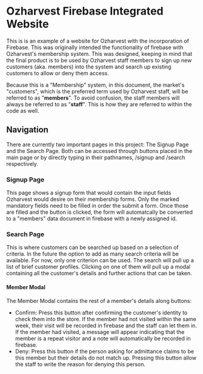 # Ozharvest Firebase Integrated Website

This is is an example of a website for Ozharvest with the incorporation of Firebase.
This was originally intended the functionality of firebase with Ozharvest's membership system. This was designed, keeping in mind that the final product is to be used by Ozharvest staff members to sign up new customers (aka. members) into the system and search up existing customers to allow or deny them access.

Because this is a "Membership" system, in this document, the market's "customers", which is the preferred term used by Ozharvest staff, will be referred to as "**members**". To avoid confusion, the staff members will always be referred to as "**staff**". This is how they are referred to within the code as well.

## Navigation
There are currently two important pages in this project: The Signup Page and the Search Page. Both can be accessed through buttons placed in the main page or by directly typing in their pathnames, /signup and /search respectively.

### Signup Page
This page shows a signup form that would contain the input fields Ozharvest would desire on their membership forms. Only the marked mandatory fields need to be filled in order the submit a form. Once those are filled and the button is clicked, the form will automatcally be converted to a "members" data document in firebase with a newly assigned id.
### Search Page
This is where customers can be searched up based on a selection of criteria. In the future the option to add as many search criteria will be available. For now, only one criterion can be used. The search will pull up a list of brief customer profiles. Clicking on one of them will pull up a modal containing all the customer's details and further actions that can be taken.
#### Member Modal
The Member Modal contains the rest of a member's details along buttons:
- Confirm: Press this button after confirming the customer's identity to check them into the store. If the member had not visited within the same week, their visit will be recorded in firebase and the staff can let them in. If the member had visited, a message will appear indicating that the member is a repeat visitor and a note will automatically be recorded in firebase.
- Deny: Press this button if the person asking for admittance claims to be this member but their details do not match up. Pressing this button allow the staff to write the reason for denying this person. 